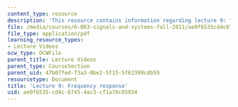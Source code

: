 ```yaml
---
content_type: resource
description: 'This resource contains information regarding lecture 9: frequency response.'
file: /media/courses/6-003-signals-and-systems-fall-2011/ae0f6535cd4c67454ac3cf1a70c85934_MIT6_003F11_lec09.pdf
file_type: application/pdf
learning_resource_types:
- Lecture Videos
ocw_type: OCWFile
parent_title: Lecture Videos
parent_type: CourseSection
parent_uid: 47b07fed-f3a3-0be2-5f15-5f62399cdb59
resourcetype: Document
title: 'Lecture 9: Frequency response'
uid: ae0f6535-cd4c-6745-4ac3-cf1a70c85934
---
```

